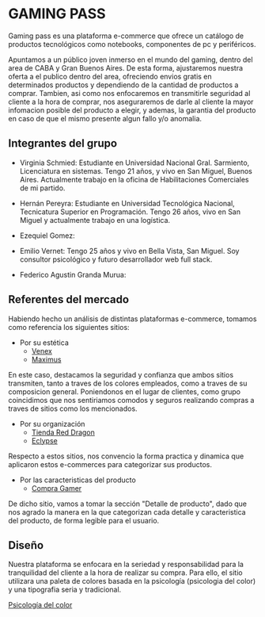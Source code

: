 # GAMING PASS

Gaming pass es una plataforma e-commerce que ofrece un catálogo de productos tecnológicos como notebooks, componentes de pc y periféricos. 

Apuntamos a un público joven inmerso en el mundo del gaming, dentro del area de CABA y Gran Buenos Aires. De esta forma, ajustaremos nuestra oferta a el publico dentro del area, ofreciendo envios gratis en determinados productos y dependiendo de la cantidad de productos a comprar. Tambien, asi como nos enfocaremos en transmitirle seguridad al cliente a la hora de comprar, nos aseguraremos de darle al cliente la mayor infomacion posible del producto a elegir, y ademas, la garantia del producto en caso de que el mismo presente algun fallo y/o anomalia.

## Integrantes del grupo

- Virginia Schmied: Estudiante en Universidad Nacional Gral. Sarmiento, Licenciatura en sistemas. Tengo 21 años, y vivo en San Miguel, Buenos Aires. Actualmente trabajo en la oficina de Habilitaciones Comerciales de mi partido.

- Hernán Pereyra: Estudiante en Universidad Tecnológica Nacional, Tecnicatura Superior en Programación. Tengo 26 años, vivo en San Miguel y actualmente trabajo en una logística.

- Ezequiel Gomez:

- Emilio Vernet: Tengo 25 años y vivo en Bella Vista, San Miguel. Soy consultor psicológico y futuro desarrollador web full stack.

- Federico Agustin Granda Murua:

## Referentes del mercado

Habiendo hecho un análisis de distintas plataformas e-commerce, tomamos como referencia los siguientes sitios:

- Por su estética
  - [Venex](https://www.venex.com.ar/)
  - [Maximus](https://www.maximus.com.ar/)
  
En este caso, destacamos la seguridad y confianza que ambos sitios transmiten, tanto a traves de los colores empleados, como a traves de su composicion general. Poniendonos en el lugar de clientes, como grupo coincidimos que nos sentiriamos comodos y seguros realizando compras a traves de sitios como los mencionados.
  
- Por su organización
  - [Tienda Red Dragon](https://www.tiendaredragon.ar/)
  - [Eclypse](https://www.eclypse.com.ar/)
  
Respecto a estos sitios, nos convencio la forma practica y dinamica que aplicaron estos e-commerces para categorizar sus productos.

- Por las caracteristicas del producto
  - [Compra Gamer](https://compragamer.com/)
  
De dicho sitio, vamos a tomar la sección "Detalle de producto", dado que nos agrado la manera en la que categorizan cada detalle y caracteristica del producto, de forma legible para el usuario.


## Diseño

Nuestra plataforma se enfocara en la seriedad y responsabilidad para la tranquilidad del cliente a la hora de realizar su compra. Para ello, el sitio utilizara una paleta de colores basada en la psicología (psicologia del color) y una tipografia seria y tradicional.

[Psicología del color](https://www.psicologiadelcolor.es/johann-wolfgang-von-goethe-y-la-teoria-del-color/seriedad/)
